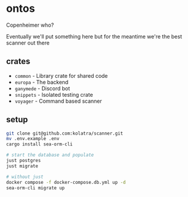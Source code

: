 # ontos

Copenheimer who?

Eventually we'll put something here but for the meantime we're the best scanner out there

## crates

- `common` - Library crate for shared code
- `europa` - The backend
- `ganymede` - Discord bot
- `snippets` - Isolated testing crate
- `voyager` - Command based scanner

## setup

```bash
git clone git@github.com:kolatra/scanner.git
mv .env.example .env
cargo install sea-orm-cli

# start the database and populate
just postgres
just migrate

# without just
docker compose -f docker-compose.db.yml up -d
sea-orm-cli migrate up
```
